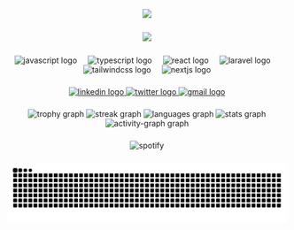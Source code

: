 <div align="center">
  <img height="250" src="https://media.giphy.com/media/v1.Y2lkPTc5MGI3NjExbXd6MnZjMHN6MjY4OWxhOWQ2eTNldmM1cXh2MGdhNzZucGx1bTAyYiZlcD12MV9naWZzX3NlYXJjaCZjdD1n/XD9o33QG9BoMis7iM4/giphy.gif"  />
</div>

###

<div align="center">
  <img src="https://profile-counter.glitch.me/smith911-tech/count.svg?"  />
</div>

###

<div align="center">
  <img src="https://cdn.jsdelivr.net/gh/devicons/devicon/icons/javascript/javascript-original.svg" height="40" alt="javascript logo"  />
  <img width="12" />
  <img src="https://cdn.jsdelivr.net/gh/devicons/devicon/icons/typescript/typescript-original.svg" height="40" alt="typescript logo"  />
  <img width="12" />
  <img src="https://cdn.jsdelivr.net/gh/devicons/devicon/icons/react/react-original.svg" height="40" alt="react logo"  />
  <img width="12" />
  <img src="https://cdn.simpleicons.org/laravel/FF2D20" height="40" alt="laravel logo"  />
  <img width="12" />
  <img src="https://cdn.simpleicons.org/tailwindcss/06B6D4" height="40" alt="tailwindcss logo"  />
  <img width="12" />
  <img src="https://cdn.jsdelivr.net/gh/devicons/devicon/icons/nextjs/nextjs-original.svg" height="40" alt="nextjs logo"  />
</div>

###

<div align="center">
  <a href="https://www.linkedin.com/in/joseph-williams-1a7533243/" target="_blank">
    <img src="https://img.shields.io/static/v1?message=LinkedIn&logo=linkedin&label=&color=0077B5&logoColor=white&labelColor=&style=for-the-badge" height="27" alt="linkedin logo"  />
  </a>
  <a href="https://twitter.com/TheRealJoseph01" target="_blank">
    <img src="https://img.shields.io/static/v1?message=Twitter&logo=twitter&label=&color=1DA1F2&logoColor=white&labelColor=&style=for-the-badge" height="27" alt="twitter logo"  />
  </a>
  <a href="mailto:josephpay911@gmail.com" target="_blank">
    <img src="https://img.shields.io/static/v1?message=Gmail&logo=gmail&label=&color=D14836&logoColor=white&labelColor=&style=for-the-badge" height="27" alt="gmail logo"  />
  </a>
</div>

###

<div align="center">
   <img src="https://github-profile-trophy.vercel.app?username=smith911-tech&theme=dracula&column=5&row=1&margin-w=8&margin-h=8&no-bg=true&no-frame=true&order=4" height="150" alt="trophy graph"  />
  <img src="https://streak-stats.demolab.com?user=smith911-tech&locale=en&mode=daily&theme=dark&hide_border=true&border_radius=5&order=3" height="180" alt="streak graph"  />
  <img src="https://github-readme-stats.vercel.app/api/top-langs?username=smith911-tech&locale=en&hide_title=false&layout=compact&card_width=320&langs_count=5&theme=dark&hide_border=true&order=2" height="180" alt="languages graph"  />
  <img src="https://github-readme-stats.vercel.app/api?username=smith911-tech&hide_title=false&hide_rank=false&show_icons=true&include_all_commits=true&count_private=true&disable_animations=false&theme=dark&locale=en&hide_border=true&order=1" height="180" alt="stats graph"  />
  <img src="https://github-readme-activity-graph.vercel.app/graph?username=smith911-tech&radius=16&theme=react&area=true&order=5&hide_border=true" height="300" alt="activity-graph graph"  />
</div>

###

<div align="center">
  <img src="https://spotify-github-profile.vercel.app/api/view?uid=31ukkhyfx24xiytcj6irswmykbxi&cover_image=true&theme=default&show_offline=true&background_color=121212&interchange=true&bar_color_cover=true)](https://github.com/kittinan/spotify-github-profile" alt="spotify"/>
</div>

###

<img src="https://raw.githubusercontent.com/smith911-tech/smith911-tech/output/snake.svg" alt="Snake animation" />

###
